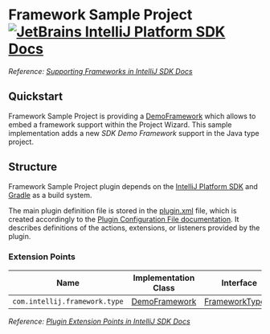 # Framework Sample Project [![JetBrains IntelliJ Platform SDK Docs](https://jb.gg/badges/docs.svg)][docs]
*Reference: [Supporting Frameworks in IntelliJ SDK Docs][docs:supporting_frameworks]*

## Quickstart

Framework Sample Project is providing a [DemoFramework][file:DemoFramework] which allows to embed a framework support
within the Project Wizard. This sample implementation adds a new *SDK Demo Framework* support in the Java type project.

## Structure

Framework Sample Project
plugin depends on the [IntelliJ Platform SDK][docs] and [Gradle][docs:gradle] as a build system.

The main plugin definition file is stored in the [plugin.xml][file:plugin.xml] file, which is created accordingly
to the [Plugin Configuration File documentation][docs:plugin.xml]. It describes definitions of the actions, extensions,
or listeners provided by the plugin.

### Extension Points

| Name                          | Implementation Class                | Interface                              |
| ----------------------------- | ----------------------------------- | -------------------------------------- |
| `com.intellij.framework.type` | [DemoFramework][file:DemoFramework] | [FrameworkTypeEx][sdk:FrameworkTypeEx] |

*Reference: [Plugin Extension Points in IntelliJ SDK Docs][docs:ep]*


[docs]: https://www.jetbrains.org/intellij/sdk/docs
[docs:actions]: https://www.jetbrains.org/intellij/sdk/docs/basics/action_system.html
[docs:supporting_frameworks]: https://jetbrains.org/intellij/sdk/docs/tutorials/framework.html
[docs:ep]: https://www.jetbrains.org/intellij/sdk/docs/basics/plugin_structure/plugin_extensions.html
[docs:gradle]: https://www.jetbrains.org/intellij/sdk/docs/tutorials/build_system.html
[docs:plugin.xml]: https://www.jetbrains.org/intellij/sdk/docs/basics/plugin_structure/plugin_configuration_file.html

[file:plugin.xml]: ./src/main/resources/META-INF/plugin.xml
[file:DemoFramework]: ./src/main/java/org/intellij/sdk/framework/DemoFramework.java

[sdk:FrameworkTypeEx]: upsource:///java/idea-ui/src/com/intellij/framework/FrameworkTypeEx.java
